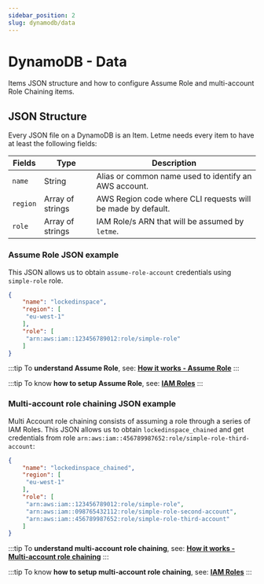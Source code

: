 ```yaml
---
sidebar_position: 2
slug: dynamodb/data
---
```


# DynamoDB - Data

Items JSON structure and how to configure Assume Role and multi-account Role Chaining items.

## JSON Structure

Every JSON file on a DynamoDB is an Item. Letme needs every item to have at least the following fields:

| **Fields**    | **Type**         | **Description**                                             |
| ------------- | ---------------- | ----------------------------------------------------------- |
| `name`        | String           | Alias or common name used to identify an AWS account.       |
| `region`      | Array of strings | AWS Region code where CLI requests will be made by default. |
| `role`        | Array of strings | IAM Role/s ARN that will be assumed by `letme`.             |


### Assume Role JSON example

This JSON allows us to obtain `assume-role-account` credentials using `simple-role` role.

```json title="docs/aws/templates/assume-role-item.json"
{
    "name": "lockedinspace",
    "region": [
     "eu-west-1"
    ],
    "role": [
     "arn:aws:iam::123456789012:role/simple-role"
    ]
}
```

:::tip
To **understand Assume Role**, see: [**How it works - Assume Role**](../how.md#assume-role)
:::

:::tip
To know **how to setup Assume Role**, see: [**IAM Roles**](./iam.md)
:::

### Multi-account role chaining JSON example

Multi Account role chaining consists of assuming a role through a series of IAM Roles. This JSON allows us to obtain `lockedinspace_chained` and get credentials from role `arn:aws:iam::456789987652:role/simple-role-third-account`:

```json title="assume-role-chained-item.json"
{
    "name": "lockedinspace_chained",
    "region": [
     "eu-west-1"
    ],
    "role": [
     "arn:aws:iam::123456789012:role/simple-role",
     "arn:aws:iam::098765432112:role/simple-role-second-account",
     "arn:aws:iam::456789987652:role/simple-role-third-account"
    ]
}
```



:::tip
To **understand multi-account role chaining**, see: [**How it works - Multi-account role chaining**](../how.md#multi-account-assume-role-chaining)
:::

:::tip
To know **how to setup multi-account role chaining**, see: [**IAM Roles**](./iam.md)
:::